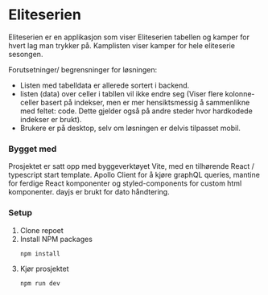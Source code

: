 # Eliteserien

Eliteserien er en applikasjon som viser Eliteserien tabellen og kamper for hvert lag man trykker på. Kamplisten viser kamper for hele eliteserie sesongen.

Forutsetninger/ begrensninger for løsningen:

- Listen med tabelldata er allerede sortert i backend.
- listen (data) over celler i tabllen vil ikke endre seg (Viser flere kolonne-celler basert på indekser, men er mer hensiktsmessig å sammenlikne med feltet: code. Dette gjelder også på andre steder hvor hardkodede indekser er brukt).
- Brukere er på desktop, selv om løsningen er delvis tilpasset mobil.

### Bygget med

Prosjektet er satt opp med byggeverktøyet Vite, med en tilhørende React / typescript start template. Apollo Client for å kjøre graphQL queries, mantine for ferdige React komponenter og styled-components for custom html komponenter. dayjs er brukt for dato håndtering.

### Setup

1. Clone repoet
2. Install NPM packages
   ```sh
   npm install
   ```
3. Kjør prosjektet
   ```sh
   npm run dev
   ```
